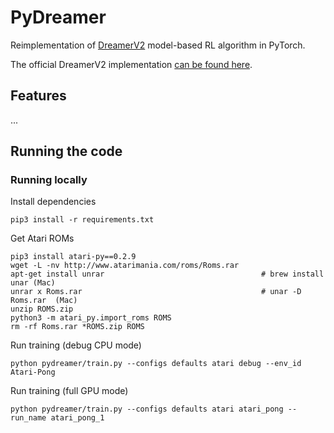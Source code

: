 # PyDreamer

Reimplementation of [DreamerV2](https://danijar.com/project/dreamerv2/) model-based RL algorithm in PyTorch. 

The official DreamerV2 implementation [can be found here](https://danijar.com/project/dreamerv2/).


## Features

...


## Running the code

### Running locally

Install dependencies

    pip3 install -r requirements.txt

Get Atari ROMs

    pip3 install atari-py==0.2.9
    wget -L -nv http://www.atarimania.com/roms/Roms.rar
    apt-get install unrar                                   # brew install unar (Mac)
    unrar x Roms.rar                                        # unar -D Roms.rar  (Mac)
    unzip ROMS.zip
    python3 -m atari_py.import_roms ROMS
    rm -rf Roms.rar *ROMS.zip ROMS

Run training (debug CPU mode)

    python pydreamer/train.py --configs defaults atari debug --env_id Atari-Pong

Run training (full GPU mode)

    python pydreamer/train.py --configs defaults atari atari_pong --run_name atari_pong_1

